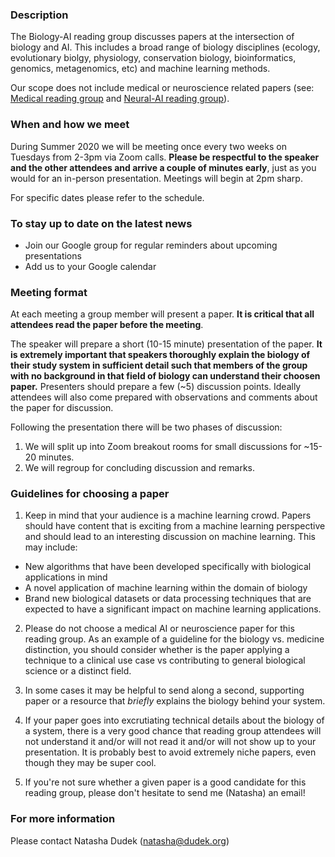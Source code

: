 ### Description

The Biology-AI reading group discusses papers at the intersection of biology and AI. This includes a broad range of biology disciplines (ecology, evolutionary biolgy, physiology, conservation biology, bioinformatics, genomics, metagenomics, etc) and machine learning methods. 

Our scope does not include medical or neuroscience related papers (see: [Medical reading group](https://github.com/ieee8023/medical-reading-group) and [Neural-AI reading group](https://sites.google.com/view/neural-ai/home?authuser=0)).

### When and how we meet

During Summer 2020 we will be meeting once every two weeks on Tuesdays from 2-3pm via Zoom calls. **Please be respectful to the speaker and the other attendees and arrive a couple of minutes early**, just as you would for an in-person presentation. Meetings will begin at 2pm sharp.

For specific dates please refer to the schedule.

### To stay up to date on the latest news

- Join our Google group for regular reminders about upcoming presentations 
- Add us to your Google calendar

### Meeting format

At each meeting a group member will present a paper. **It is critical that all attendees read the paper before the meeting**.

The speaker will prepare a short (10-15 minute) presentation of the paper. **It is extremely important that speakers thoroughly explain the biology of their study system in sufficient detail such that members of the group with no background in that field of biology can understand their choosen paper.** Presenters should prepare a few (~5) discussion points. Ideally attendees will also come prepared with observations and comments about the paper for discussion.

Following the presentation there will be two phases of discussion:
1. We will split up into Zoom breakout rooms for small discussions for ~15-20 minutes.
2. We will regroup for concluding discussion and remarks.

### Guidelines for choosing a paper

1. Keep in mind that your audience is a machine learning crowd. Papers should have content that is exciting from a machine learning perspective and should lead to an interesting discussion on machine learning. This may include:    
  - New algorithms that have been developed specifically with biological applications in mind
  - A novel application of machine learning within the domain of biology
  - Brand new biological datasets or data processing techniques that are expected to have a significant impact on machine learning applications. 






2. Please do not choose a medical AI or neuroscience paper for this reading group. As an example of a guideline for the biology vs. medicine distinction, you should consider whether is the paper applying a technique to a clinical use case vs contributing to general biological science or a distinct field.

3. In some cases it may be helpful to send along a second, supporting paper or a resource that *briefly* explains the biology behind your system. 

4. If your paper goes into excrutiating technical details about the biology of a system, there is a very good chance that reading group attendees will not understand it and/or will not read it and/or will not show up to your presentation. It is probably best to avoid extremely niche papers, even though they may be super cool. 

5. If you're not sure whether a given paper is a good candidate for this reading group, please don't hesitate to send me (Natasha) an email!

### For more information

Please contact Natasha Dudek (natasha@dudek.org)

